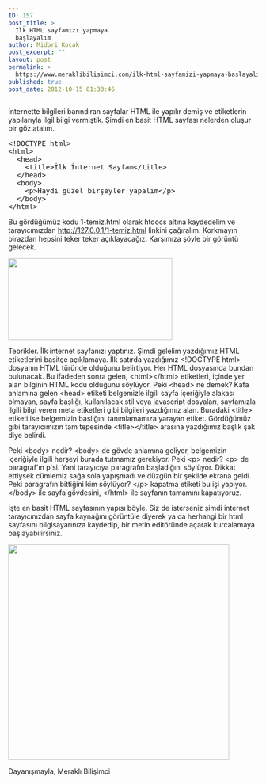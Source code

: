 ```yaml
---
ID: 157
post_title: >
  İlk HTML sayfamızı yapmaya
  başlayalım
author: Midori Kocak
post_excerpt: ""
layout: post
permalink: >
  https://www.meraklibilisimci.com/ilk-html-sayfamizi-yapmaya-baslayalim/
published: true
post_date: 2012-10-15 01:33:46
---
```

İnternette bilgileri barındıran sayfalar HTML ile yapılır demiş ve etiketlerin yapılarıyla ilgil bilgi vermiştik. Şimdi en basit HTML sayfası nelerden oluşur bir göz atalım.
<pre>&lt;!DOCTYPE html&gt;
&lt;html&gt;
  &lt;head&gt;
    &lt;title&gt;İlk İnternet Sayfam&lt;/title&gt;
  &lt;/head&gt;
  &lt;body&gt;
    &lt;p&gt;Haydi güzel birşeyler yapalım&lt;/p&gt;
  &lt;/body&gt;
&lt;/html&gt;</pre>
Bu gördüğümüz kodu 1-temiz.html olarak htdocs altına kaydedelim ve tarayıcımızdan <a href="http://127.0.0.1/1-temiz.html">http://127.0.0.1/1-temiz.html</a> linkini çağıralım. Korkmayın birazdan hepsini teker teker açıklayacağız. Karşımıza şöyle bir görüntü gelecek.

<a href="http://meraklibilisimci.com/wp-content/uploads/2018/10/Screen-Shot-2012-10-15-at-4.21.08-AM.png"><img class="alignnone size-full wp-image-158" title="Screen Shot 2012-10-15 at 4.21.08 AM" alt="" src="http://meraklibilisimci.com/wp-content/uploads/2018/10/Screen-Shot-2012-10-15-at-4.21.08-AM.png" height="165" width="331" /></a>

Tebrikler. İlk internet sayfanızı yaptınız. Şimdi gelelim yazdığımız HTML etiketlerini basitçe açıklamaya. İlk satırda yazdığımız &lt;!DOCTYPE html&gt; dosyanın HTML türünde olduğunu belirtiyor. Her HTML dosyasında bundan bulunacak. Bu ifadeden sonra gelen, &lt;html&gt;&lt;/html&gt; etiketleri, içinde yer alan bilginin HTML kodu olduğunu söylüyor. Peki &lt;head&gt; ne demek? Kafa anlamına gelen &lt;head&gt; etiketi belgemizle ilgili sayfa içeriğiyle alakası olmayan, sayfa başlığı, kullanılacak stil veya javascript dosyaları, sayfamızla ilgili bilgi veren meta etiketleri gibi bilgileri yazdığımız alan. Buradaki &lt;title&gt; etiketi ise belgemizin başlığını tanımlamamıza yarayan etiket. Gördüğümüz gibi tarayıcımızın tam tepesinde &lt;title&gt;&lt;/title&gt; arasına yazdığımız başlık şak diye belirdi.

Peki &lt;body&gt; nedir? &lt;body&gt; de gövde anlamına geliyor, belgemizin içeriğiyle ilgili herşeyi burada tutmamız gerekiyor. Peki &lt;p&gt; nedir? &lt;p&gt; de paragraf'ın p'si. Yani tarayıcıya paragrafın başladığını söylüyor. Dikkat ettiysek cümlemiz sağa sola yapışmadı ve düzgün bir şekilde ekrana geldi. Peki paragrafın bittiğini kim söylüyor? &lt;/p&gt; kapatma etiketi bu işi yapıyor. &lt;/body&gt; ile sayfa gövdesini, &lt;/html&gt; ile sayfanın tamamını kapatıyoruz.

İşte en basit HTML sayfasının yapısı böyle. Siz de isterseniz şimdi internet tarayıcınızdan sayfa kaynağını görüntüle diyerek ya da herhangi bir html sayfasını bilgisayarınıza kaydedip, bir metin editöründe açarak kurcalamaya başlayabilirsiniz.

<a href="http://meraklibilisimci.com/wp-content/uploads/2018/10/Screen-Shot-2012-10-15-at-4.31.36-AM.png"><img class="alignnone size-full wp-image-159" title="Screen Shot 2012-10-15 at 4.31.36 AM" alt="" src="http://meraklibilisimci.com/wp-content/uploads/2018/10/Screen-Shot-2012-10-15-at-4.31.36-AM.png" height="436" width="446" /></a>

Dayanışmayla,
Meraklı Bilişimci